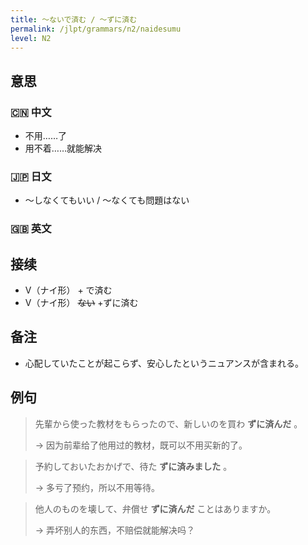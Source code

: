 ```yaml
---
title: 〜ないで済む / 〜ずに済む
permalink: /jlpt/grammars/n2/naidesumu
level: N2
---
```


## 意思

### 🇨🇳 中文

- 不用……了
- 用不着……就能解决

### 🇯🇵 日文

- 〜しなくてもいい / 〜なくても問題はない

### 🇬🇧 英文


## 接续

- V（ナイ形） + で済む
- V（ナイ形） ~~ない~~ +ずに済む

## 备注

- 心配していたことが起こらず、安心したというニュアンスが含まれる。

## 例句

> 先輩から使った教材をもらったので、新しいのを買わ **ずに済んだ** 。
>
> → 因为前辈给了他用过的教材，既可以不用买新的了。

> 予約しておいたおかげで、待た **ずに済みました** 。
>
> → 多亏了预约，所以不用等待。

> 他人のものを壊して、弁償せ **ずに済んだ** ことはありますか。
>
> → 弄坏别人的东西，不赔偿就能解决吗？

